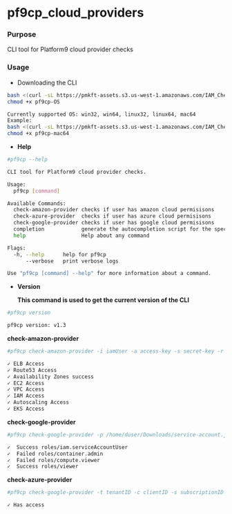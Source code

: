 # pf9cp_cloud_providers

### Purpose
   CLI tool for Platform9 cloud provider checks
   
### Usage
- Downloading the CLI 
```sh
bash <(curl -sL https://pmkft-assets.s3.us-west-1.amazonaws.com/IAM_Checker/pf9cp-OS)
chmod +x pf9cp-OS

Currently supported OS: win32, win64, linux32, linux64, mac64
Example: 
bash <(curl -sL https://pmkft-assets.s3.us-west-1.amazonaws.com/IAM_Checker/pf9cp-mac)
chmod +x pf9cp-mac64
```
- **Help** 
```sh
#pf9cp --help

CLI tool for Platform9 cloud provider checks.

Usage:
  pf9cp [command]

Available Commands:
  check-amazon-provider checks if user has amazon cloud permisisons
  check-azure-provider  checks if user has azure cloud permisisons
  check-google-provider checks if user has google cloud permisisons
  completion            generate the autocompletion script for the specified shell
  help                  Help about any command

Flags:
  -h, --help      help for pf9cp
      --verbose   print verbose logs

Use "pf9cp [command] --help" for more information about a command.
```
- **Version**

  **This command is used to get the current version of the CLI**
```sh
#pf9cp version

pf9cp version: v1.3
``` 

**check-amazon-provider**
```sh
#pf9cp check-amazon-provider -i iamUser -a access-key -s secret-key -r us-east-1

✓ ELB Access
✓ Route53 Access
✓ Availability Zones success
✓ EC2 Access
✓ VPC Access
✓ IAM Access
✓ Autoscaling Access
✓ EKS Access
```
**check-google-provider**
```sh
#pf9cp check-google-provider -p /home/duser/Downloads/service-account.json -n testProject -e user@email.com

✓  Success roles/iam.serviceAccountUser
✓  Failed roles/container.admin
✓  Failed roles/compute.viewer
✓  Success roles/viewer
```

**check-azure-provider**
```sh
#pf9cp check-google-provider -t tenantID -c clientID -s subscriptionID -k secretKey

✓ Has access
```

